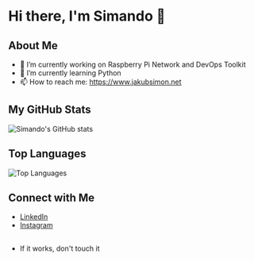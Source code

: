 # Hi there, I'm Simando 👋

## About Me
- 🔭 I’m currently working on Raspberry Pi Network and DevOps Toolkit
- 🌱 I’m currently learning Python
- 📫 How to reach me: https://www.jakubsimon.net

## My GitHub Stats
![Simando's GitHub stats](https://github-readme-stats.vercel.app/api?username=Simando&show_icons=true&theme=radical)

## Top Languages
![Top Languages](https://github-readme-stats.vercel.app/api/top-langs/?username=Simando&layout=compact&theme=radical)

## Connect with Me
- [LinkedIn](https://www.linkedin.com/in/jakub-šimon-1b1918261/)
- [Instagram](https://www.instagram.com/simand03d/profilecard/?igsh=MXNocnQzaGE0b2J0cQ==)

##
- If it works, don't touch it
